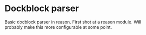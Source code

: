 # Dockblock parser

Basic docblock parser in reason. First shot at a reason module. Will probably make this more configurable at some point. 
